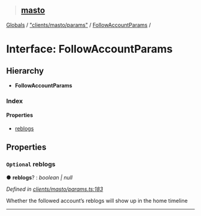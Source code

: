 > ## [masto](../README.md)

[Globals](../globals.md) / ["clients/masto/params"](../modules/_clients_masto_params_.md) / [FollowAccountParams](_clients_masto_params_.followaccountparams.md) /

# Interface: FollowAccountParams

## Hierarchy

* **FollowAccountParams**

### Index

#### Properties

* [reblogs](_clients_masto_params_.followaccountparams.md#optional-reblogs)

## Properties

### `Optional` reblogs

● **reblogs**? : *boolean | null*

*Defined in [clients/masto/params.ts:183](https://github.com/neet/masto.js/blob/80b1796/src/clients/masto/params.ts#L183)*

Whether the followed account’s reblogs will show up in the home timeline

___